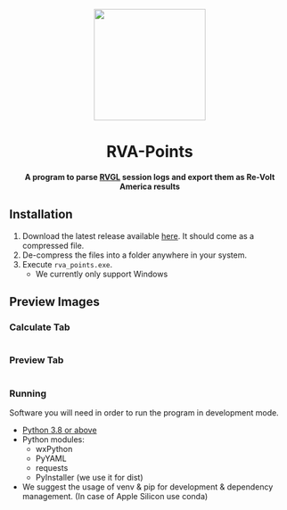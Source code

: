 <p align="center">
  <img height="200" width="200" src="https://user-images.githubusercontent.com/26081543/129637656-c5014e3e-cdf6-4437-9e0d-157bc63c14e7.png" />
</p>


<h1 align="center">RVA-Points</h1>
<h4 align="center">A program to parse <a href="https://rvgl.re-volt.io/" target="_blank">RVGL</a> session logs and export them as Re-Volt America results</h4>


## Installation
  1. Download the latest release available [here](https://distribute.revolt-america.com/rva_points/rva_points-latest.zip). It should come as a compressed file.
  2. De-compress the files into a folder anywhere in your system.
  3. Execute `rva_points.exe`.
      * We currently only support Windows


## Preview Images
<p align="left">
  <h3>Calculate Tab</h3>
  <img src="https://user-images.githubusercontent.com/26081543/156964493-974875a8-057f-4a7e-9611-d7b08f7520da.PNG" alt=""/>
  <h3>Preview Tab</h3>
  <img src="https://user-images.githubusercontent.com/26081543/156964394-2d2588f8-4e86-4b23-98ab-94c3532a049d.PNG" alt=""/>
</p>

### Running
Software you will need in order to run the program in development mode.

- [Python 3.8 or above](https://www.python.org/downloads/)
- Python modules:
  - wxPython
  - PyYAML
  - requests
  - PyInstaller (we use it for dist)
- We suggest the usage of venv & pip for development & dependency management. (In case of Apple Silicon use conda)
